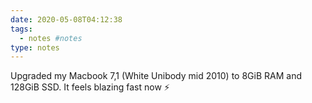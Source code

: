 ```yaml
---
date: 2020-05-08T04:12:38
tags:
  - notes #notes
type: notes
---
```


Upgraded my Macbook 7,1 (White Unibody mid 2010) to 8GiB RAM and 128GiB SSD. It feels blazing fast now ⚡️
